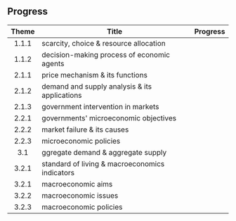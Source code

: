 ## Progress

| Theme | Title                                         | Progress |
| :---: | --------------------------------------------- | :------: |
| 1.1.1 | scarcity, choice & resource allocation        |          |
| 1.1.2 | decision-making process of economic agents    |          |
| 2.1.1 | price mechanism & its functions               |          |
| 2.1.2 | demand and supply analysis & its applications |          |
| 2.1.3 | government intervention in markets            |          |
| 2.2.1 | governments' microeconomic objectives         |          |
| 2.2.2 | market failure & its causes                   |          |
| 2.2.3 | microeconomic policies                        |          |
|  3.1  | ggregate demand & aggregate supply            |          |
| 3.2.1 | standard of living & macroeconomics indicators|          |
| 3.2.1 | macroeconomic aims                            |          |
| 3.2.2 | macroeconomic issues                          |          |
| 3.2.3 | macroeconomic policies                        |          |
